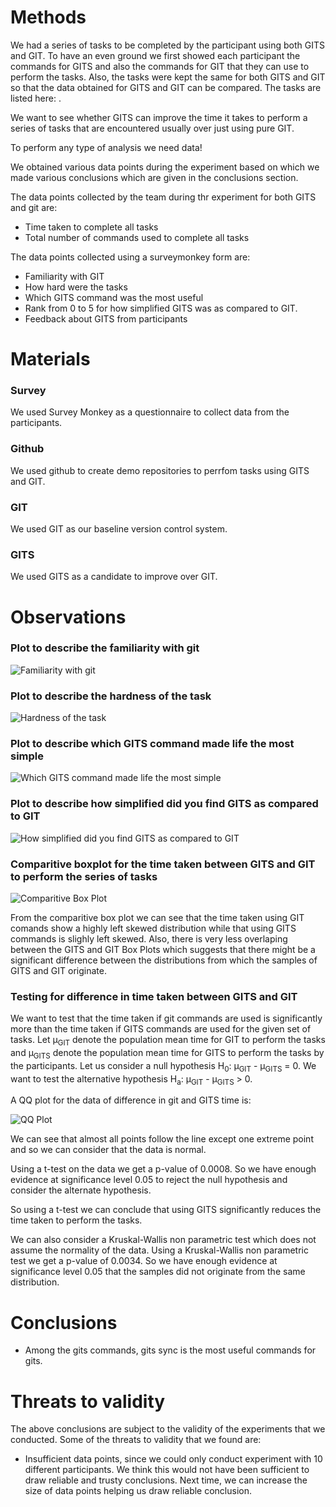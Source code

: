 # Methods

We had a series of tasks to be completed by the participant using both GITS and GIT. To have an even ground we first showed each participant the commands for GITS and also the commands for GIT that they can use to perform the tasks. Also, the tasks were kept the same for both GITS and GIT so that the data obtained for GITS and GIT can be compared. The tasks are listed here: .

We want to see whether GITS can improve the time it takes to perform a series of tasks that are encountered usually over just using pure GIT.

To perform any type of analysis we need data!

We obtained various data points during the experiment based on which we made various conclusions which are given in the conclusions section.

The data points collected by the team during thr experiment for both GITS and git are:

- Time taken to complete all tasks
- Total number of commands used to complete all tasks

The data points collected using a surveymonkey form are:

- Familiarity with GIT
- How hard were the tasks
- Which GITS command was the most useful
- Rank from 0 to 5 for how simplified GITS was as compared to GIT.
- Feedback about GITS from participants

# Materials

### Survey 

We used Survey Monkey as a questionnaire to collect data from the participants.

### Github

We used github to create demo repositories to perrfom tasks using GITS and GIT.

### GIT

We used GIT as our baseline version control system.

### GITS

We used GITS as a candidate to improve over GIT.

# Observations

### Plot to describe the familiarity with git
![Familiarity with git](https://raw.githubusercontent.com/Shahil98/GITS/master/Plots/Familiarity%20with%20git.png)

### Plot to describe the hardness of the task
![Hardness of the task](https://raw.githubusercontent.com/Shahil98/GITS/master/Plots/hardness%20of%20the%20task.png)

### Plot to describe which GITS command made life the most simple
![Which GITS command made life the most simple](https://raw.githubusercontent.com/Shahil98/GITS/master/Plots/Which%20GITS%20command%20is%20more%20useful.png)

### Plot to describe how simplified did you find GITS as compared to GIT
![How simplified did you find GITS as compared to GIT](https://raw.githubusercontent.com/Shahil98/GITS/master/Plots/How%20simplified%20did%20you%20find%20GITS%20as%20compared%20to%20GIT.png)

### Comparitive boxplot for the time taken between GITS and GIT to perform the series of tasks

![Comparitive Box Plot](https://github.com/Shahil98/GITS/blob/master/Plots/Comparitive%20Boxplots.jpeg)

From the comparitive box plot we can see that the time taken using GIT comands show a highly left skewed distribution while that using GITS commands is slighly left skewed. Also, there is very less overlaping between the GITS and GIT Box Plots which suggests that there might be a significant difference between the distributions from which the samples of GITS and GIT originate.



### Testing for difference in time taken between GITS and GIT

We want to test that the time taken if git commands are used is significantly more than the time taken if GITS commands are used for the given set of tasks. Let &mu;<sub>GIT</sub> denote the population mean time for GIT to perform the tasks and &mu;<sub>GITS</sub> denote the population mean time for GITS to perform the tasks by the participants. Let us consider a null hypothesis H<sub>0</sub>: &mu;<sub>GIT</sub> - &mu;<sub>GITS</sub> = 0. We want to test the alternative hypothesis H<sub>a</sub>: &mu;<sub>GIT</sub> - &mu;<sub>GITS</sub> > 0.

A QQ plot for the data of difference in git and GITS time is:

![QQ Plot](https://github.com/Shahil98/GITS/blob/master/Plots/QQPlot.jpeg)

We can see that almost all points follow the line except one extreme point and so we can consider that the data is normal.

Using a t-test on the data we get a p-value of 0.0008. So we have enough evidence at significance level 0.05 to reject the null hypothesis and consider the alternate hypothesis.

So using a t-test we can conclude that using GITS significantly reduces the time taken to perform the tasks.

We can also consider a Kruskal-Wallis non parametric test which does not assume the normality of the data. Using a Kruskal-Wallis non parametric test we get a p-value of 0.0034. So we have enough evidence at significance level 0.05 that the samples did not originate from the same distribution.

# Conclusions
- Among the gits commands, gits sync is the most useful commands for gits. 

# Threats to validity
The above conclusions are subject to the validity of the experiments that we conducted. Some of the threats to validity that we found are:  
- Insufficient data points, since we could only conduct experiment with 10 different participants. We think this would not have been sufficient to draw reliable and trusty conclusions. Next time, we can increase the size of data points helping us draw reliable conclusion.
